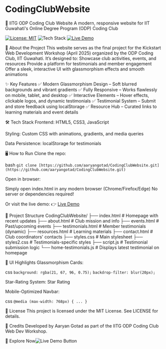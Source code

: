 # CodingClubWebsite
🚀 IITG ODP Coding Club Website
A modern, responsive website for IIT Guwahati's Online Degree Program (ODP) Coding Club

[![License: MIT](https://img.shields.io/badge/License-MIT-yellow.svg)](https://opensource.org/licenses/MIT)
![Tech Stack](https://img.shields.io/badge/Tech%20Stack-HTML%20%7C%20CSS%20%7C%20JavaScript-blueviolet)
[![Live Demo](https://img.shields.io/badge/Live%20Demo-Click%20Here-brightgreen)](https://aaryangotad.github.io/CodingClubWebsite/)

🌟 About the Project
This website serves as the final project for the Kickstart Web Development Workshop (April 2025) organized by the ODP Coding Club, IIT Guwahati. It’s designed to:
Showcase club activities, events, and resources
Provide a platform for testimonials and member engagement
Offer a sleek, interactive UI with glassmorphism effects and smooth animations

✨ Key Features
✅ Modern Glassmorphism Design – Soft blurred backgrounds and vibrant gradients
✅ Fully Responsive – Works flawlessly on mobile, tablet, and desktop
✅ Interactive Elements – Hover effects, clickable logos, and dynamic testimonials
✅ Testimonial System – Submit and store feedback using localStorage
✅ Resource Hub – Curated links to learning materials and event details

🛠 Tech Stack
Frontend: HTML5, CSS3, JavaScript

Styling: Custom CSS with animations, gradients, and media queries

Data Persistence: localStorage for testimonials

🖥 How to Run
Clone the repo:

bash
```git clone [https://github.com/aaryangotad/CodingClubWebsite.git](https://github.com/aaryangotad/CodingClubWebsite.git)```

Open in browser:

Simply open index.html in any modern browser (Chrome/Firefox/Edge)
No server or dependencies required!

Or visit the live demo:
👉 [Live Demo](https://aaryangotad.github.io/CodingClubWebsite/)

📂 Project Structure
CodingClubWebsite/
├── index.html           # Homepage with recent updates
├── about.html           # Club mission and info
├── events.html          # Past/upcoming events
├── testimonials.html    # Member testimonials (dynamic)
├── resources.html       # Learning materials
├── contact.html         # Club coordinators' contacts
├── styles.css           # Main stylesheet
├── styles2.css          # Testimonials-specific styles
├── script.js            # Testimonial submission logic
└── home-testimonials.js # Displays latest testimonial on homepage

🎨 UI Highlights
Glassmorphism Cards:

css
```background: rgba(21, 67, 96, 0.75);```
```backdrop-filter: blur(20px);```

Star-Rating System:
Star Rating

Mobile-Optimized Navbar:

css
```@media (max-width: 768px) { ... }```

📜 License
This project is licensed under the MIT License. See LICENSE for details.

🙌 Credits
Developed by Aaryan Gotad as part of the IITG ODP Coding Club Web Dev Workshop.

🚀 Explore Now![
Live Demo Button](https://aaryangotad.github.io/CodingClubWebsite/)
